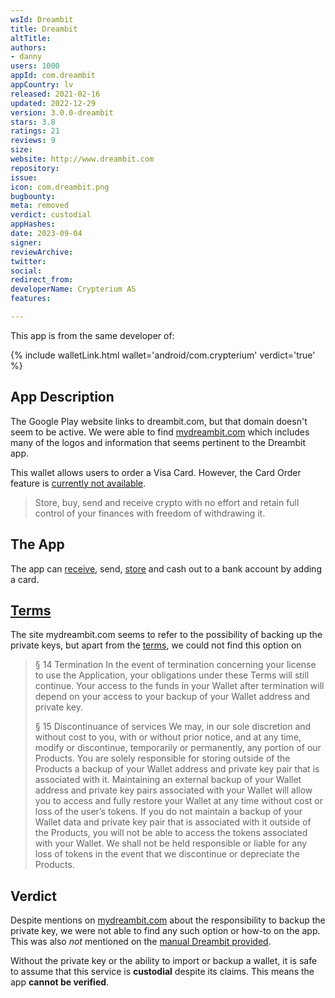 ```yaml
---
wsId: Dreambit
title: Dreambit
altTitle: 
authors:
- danny
users: 1000
appId: com.dreambit
appCountry: lv
released: 2021-02-16
updated: 2022-12-29
version: 3.0.0-dreambit
stars: 3.8
ratings: 21
reviews: 9
size: 
website: http://www.dreambit.com
repository: 
issue: 
icon: com.dreambit.png
bugbounty: 
meta: removed
verdict: custodial
appHashes: 
date: 2023-09-04
signer: 
reviewArchive: 
twitter: 
social: 
redirect_from: 
developerName: Crypterium AS
features: 

---
```


This app is from the same developer of:

{% include walletLink.html wallet='android/com.crypterium' verdict='true' %}

## App Description

The Google Play website links to dreambit.com, but that domain doesn't seem to be active. We were able to find [mydreambit.com](https://mydreambit.com) which includes many of the logos and information that seems pertinent to the Dreambit app.

This wallet allows users to order a Visa Card. However, the Card Order feature is [currently not available](https://twitter.com/BitcoinWalletz/status/1460195298169569280).

>  Store, buy, send and receive crypto with no effort and retain full control of your finances with freedom of withdrawing it.

## The App

The app can [receive](https://twitter.com/BitcoinWalletz/status/1460194488123592707), send,  [store](https://twitter.com/BitcoinWalletz/status/1460194615831711747) and cash out to a bank account by adding a card.

## [Terms](https://mydreambit.com/terms-of-purchase.html) 

The site mydreambit.com seems to refer to the possibility of backing up the private keys, but apart from the [terms](https://mydreambit.com/terms-of-purchase.html), we could not find this option on 

> § 14 Termination
In the event of termination concerning your license to use the Application, your obligations under these Terms will still continue. Your access to the funds in your Wallet after termination will depend on your access to your backup of your Wallet address and private key.
>
> § 15 Discontinuance of services
We may, in our sole discretion and without cost to you, with or without prior notice, and at any time, modify or discontinue, temporarily or permanently, any portion of our Products. You are solely responsible for storing outside of the Products a backup of your Wallet address and private key pair that is associated with it. Maintaining an external backup of your Wallet address and private key pairs associated with your Wallet will allow you to access and fully restore your Wallet at any time without cost or loss of the user’s tokens. If you do not maintain a backup of your Wallet data and private key pair that is associated with it outside of the Products, you will not be able to access the tokens associated with your Wallet. We shall not be held responsible or liable for any loss of tokens in the event that we discontinue or depreciate the Products.

## Verdict

Despite mentions on [mydreambit.com](https://mydreambit.com/terms-of-purchase.html) about the responsibility to backup the private key, we were not able to find any such option or how-to on the app. This was also _not_ mentioned on the [manual Dreambit provided](https://mydreambit.com/pdf/DreambitAppManual-DESKTOP-EN.pdf). 

Without the private key or the ability to import or backup a wallet, it is safe to assume that this service is **custodial** despite its claims. This means the app **cannot be verified**.

